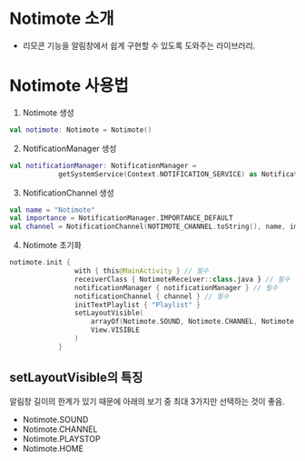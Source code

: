 # Notimote 소개

- 리모콘 기능을 알림창에서 쉽게 구현할 수 있도록 도와주는 라이브러리.

# Notimote 사용법

1. Notimote 생성

```kotlin
val notimote: Notimote = Notimote()
```

2. NotificationManager 생성

```kotlin
val notificationManager: NotificationManager =
            getSystemService(Context.NOTIFICATION_SERVICE) as NotificationManager
```

3. NotificationChannel 생성

```kotlin
val name = "Notimote"
val importance = NotificationManager.IMPORTANCE_DEFAULT
val channel = NotificationChannel(NOTIMOTE_CHANNEL.toString(), name, importance)
```

4. Notimote 초기화

```kotlin
notimote.init {
                with { this@MainActivity } // 필수
                receiverClass { NotimoteReceiver::class.java } // 필수
                notificationManager { notificationManager } // 필수
                notificationChannel { channel } // 필수
                initTextPlaylist { "Playlist" }
                setLayoutVisible(
                    arrayOf(Notimote.SOUND, Notimote.CHANNEL, Notimote.PLAYSTOP, Notimote.HOME),
                    View.VISIBLE
                )
            }
```

## setLayoutVisible의 특징

알림창 길이의 한계가 있기 때문에 아래의 보기 중 최대 3가지만 선택하는 것이 좋음.

- Notimote.SOUND
- Notimote.CHANNEL
- Notimote.PLAYSTOP
- Notimote.HOME
